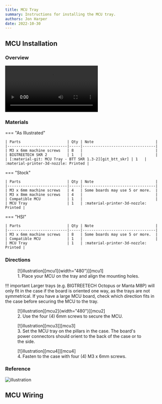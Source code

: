```yaml
---
title: MCU Tray
summary: Instructions for installing the MCU tray.
authors: Jon Harper
date: 2022-10-30
---
```


## MCU Installation

###  Overview

<video controls="">
    <source src="https://jon-harper.github.io/OmniBox/video/0.9.9/mcu.mp4" type="video/mp4">
</video>

### Materials

=== "As Illustrated"

    | Parts                     | Qty | Note                            |
    |---------------------------|-----|---------------------------------|
    | M3 x 6mm machine screws   | 8   |                                 |
    | BIGTREETECH SKR 2         | 1   |                                 |
    | [:material-git: MCU Tray - BTT SKR 1.3-2][git_btt_skr] | 1   | :material-printer-3d-nozzle: Printed |

=== "Stock"

    | Parts                     | Qty | Note                            |
    |---------------------------|-----|---------------------------------|
    | M3 x 6mm machine screws   | 4   | Some boards may use 5 or more.  |
    | M3 x 8mm machine screws   | 4   |                                 |
    | Compatible MCU            | 1   |                                 |
    | MCU Tray                  | 1   | :material-printer-3d-nozzle: Printed |

=== "HSI"

    | Parts                     | Qty | Note                            |
    |---------------------------|-----|---------------------------------|
    | M3 x 6mm machine screws   | 8   | Some boards may use 5 or more.  |
    | Compatible MCU            | 1   |                                 |
    | MCU Tray                  | 1   | :material-printer-3d-nozzle: Printed |

### Directions
                                                            
<figure markdown>
  [![illustration][mcu1]{width="480"}][mcu1]
  <figcaption>1. Place your MCU on the tray and align the mounting holes.</figcaption>
</figure>

!!! important
    Larger trays (e.g. BIGTREETECH Octopus or Manta M8P) will only fit in the case if the board is oriented one way, as the trays are not symmetrical. If you have a large MCU board, check which direction fits in the case before securing the MCU to the tray.

<figure markdown>
  [![illustration][mcu2]{width="480"}][mcu2]
  <figcaption>2. Use the four (4) 6mm screws to secure the MCU.</figcaption>
</figure>

<figure markdown>
  [![illustration][mcu3]][mcu3]
  <figcaption>3. Set the MCU tray on the pillars in the case. The board's power connectors should orient to the back of the case or to the side.</figcaption>
</figure>

<figure markdown>
  [![illustration][mcu4]][mcu4]
  <figcaption>4. Fasten to the case with four (4) M3 x 6mm screws.</figcaption>
</figure>

### Reference

![illustration][mcu_final]

## MCU Wiring

[mcu1]: ../img/assembly/trays/mcu/mcu1.png
[mcu2]: ../img/assembly/trays/mcu/mcu2.png
[mcu3]: ../img/assembly/trays/mcu/mcu3.png
[mcu4]: ../img/assembly/trays/mcu/mcu4.png
[mcu_final]: ../img/assembly/trays/mcu/mcu_final.png